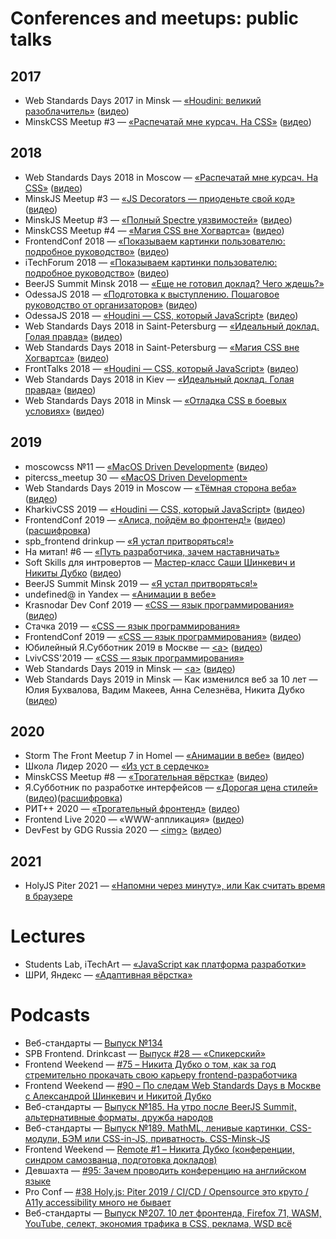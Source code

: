 # Conferences and meetups: public talks

## 2017
* Web Standards Days 2017 in Minsk — [«Houdini: великий разоблачитель»](https://mefody.github.io/talks/houdini-magic/) ([видео](https://www.youtube.com/watch?v=4kr5K-nWG3Y))
* MinskCSS Meetup #3 — [«Распечатай мне курсач. На CSS»](https://mefody.github.io/talks/print-with-css/) ([видео](https://www.youtube.com/watch?v=tygiat10a3A))

## 2018
* Web Standards Days 2018 in Moscow — [«Распечатай мне курсач. На CSS»](https://mefody.github.io/talks/print-with-css/) ([видео](https://www.youtube.com/watch?v=xVPCZFBpjsI))
* MinskJS Meetup #3 — [«JS Decorators — приоденьте свой код»](https://mefody.github.io/talks/js-decorators/) ([видео](https://www.youtube.com/watch?v=VfF7GyNItps))
* MinskJS Meetup #3 — [«Полный Spectre уязвимостей»](https://mefody.github.io/talks/spectre-panel-discussion/) ([видео](https://www.youtube.com/watch?v=hGzy17Nnc38))
* MinskCSS Meetup #4 — [«Магия CSS вне Хогвартса»](https://mefody.github.io/talks/css-magic/) ([видео](https://www.youtube.com/watch?v=Dhd6FSYZoiQ))
* FrontendConf 2018 — [«Показываем картинки пользователю: подробное руководство»](https://mefody.github.io/talks/images-delivery/) ([видео](https://www.youtube.com/watch?v=EwBYOQwPEpY))
* iTechForum 2018 — [«Показываем картинки пользователю: подробное руководство»](https://mefody.github.io/talks/images-delivery/index_itechforum.html) ([видео](https://youtu.be/18MbaJGExzQ))
* BeerJS Summit Minsk 2018 — [«Еще не готовил доклад? Чего ждешь?»](https://mefody.github.io/talks/wait-for-talk/)
* OdessaJS 2018 — [«Подготовка к выступлению. Пошаговое руководство от организаторов»](https://mefody.github.io/talks/talk-preparation/) ([видео](https://www.youtube.com/watch?v=nsaF4VFnCz0))
* OdessaJS 2018 — [«Houdini — CSS, который JavaScript»](https://mefody.github.io/talks/houdini-css/) ([видео](https://youtu.be/MPaD8N9BrFA))
* Web Standards Days 2018 in Saint-Petersburg — [«Идеальный доклад. Голая правда»](https://mefody.github.io/talks/talk-preparation/wsd.html) ([видео](https://youtu.be/mpHeJYYqA90))
* Web Standards Days 2018 in Saint-Petersburg — [«Магия CSS вне Хогвартса»](https://mefody.github.io/talks/css-magic/wsd.html) ([видео](https://youtu.be/7FuUrWVJGNc))
* FrontTalks 2018 — [«Houdini — CSS, который JavaScript»](https://mefody.github.io/talks/houdini-css/ft.html) ([видео](https://www.youtube.com/watch?v=yyVU-r9sRw8))
* Web Standards Days 2018 in Kiev — [«Идеальный доклад. Голая правда»](https://mefody.github.io/talks/talk-preparation/kiev.html) ([видео](https://youtu.be/_VSb2SqW9WE))
* Web Standards Days 2018 in Minsk — [«Отладка CSS в боевых условиях»](https://mefody.github.io/talks/css-debug/) ([видео](https://www.youtube.com/watch?v=bHv9pWEzKiU))

## 2019
* moscowcss №11 — [«MacOS Driven Development»](https://mefody.github.io/talks/mdd/) ([видео](https://youtu.be/w39AWcIMbZ4))
* pitercss_meetup 30 — [«MacOS Driven Development»](https://mefody.github.io/talks/mdd/)
* Web Standards Days 2019 in Moscow — [«Тёмная сторона веба»](https://mefody.github.io/talks/dark-themes/) ([видео](https://youtu.be/inJbZ1WFfQA))
* KharkivCSS 2019 — [«Houdini — CSS, который JavaScript»](https://mefody.github.io/talks/houdini-css/kharkivcss.html) ([видео](https://youtu.be/xFXCfTHTmoA))
* FrontendConf 2019 — [«Алиса, пойдём во фронтенд!»](https://mefody.github.io/talks/alisa/) ([видео](https://youtu.be/yjTH8-O3CMA))([расшифровка](https://habr.com/ru/company/oleg-bunin/blog/468545/))
* spb_frontend drinkup — [«Я устал притворяться!»](https://mefody.github.io/talks/impostor-syndrome/spb.html)
* На митап! #6 — [«Путь разработчика, зачем наставничать»](https://youtu.be/ds-8TstM8Js)
* Soft Skills для интровертов — [Мастер-класс Саши Шинкевич и Никиты Дубко](https://mefody.github.io/talks/introvert-soft-skills/) ([видео](https://youtu.be/UE9aGHgqQc0))
* BeerJS Summit Minsk 2019 — [«Я устал притворяться!»](https://mefody.github.io/talks/impostor-syndrome/)
* undefined@ in Yandex — [«Анимации в вебе»](https://mefody.github.io/talks/web-animations/)
* Krasnodar Dev Conf 2019 — [«CSS — язык программирования»](https://mefody.github.io/talks/css-programming/) ([видео](https://youtu.be/fPkqobI0C10))
* Стачка 2019 — [«CSS — язык программирования»](https://mefody.github.io/talks/css-programming/stachka.html)
* FrontendConf 2019 — [«CSS — язык программирования»](https://mefody.github.io/talks/css-programming/fc.html) ([видео](https://youtu.be/2UIwHWQeJBs))
* Юбилейный Я.Субботник 2019 в Москве — [\<a\>](https://mefody.github.io/talks/a/) ([видео](https://youtu.be/CKbOHn1lJWw?t=13808))
* LvivCSS'2019 — [«CSS — язык программирования»](https://mefody.github.io/talks/css-programming/lviv.html)
* Web Standards Days 2019 in Minsk — [\<a\>](https://mefody.github.io/talks/a/wsd.html) ([видео](https://youtu.be/_UmMLsIeK9k))
* Web Standards Days 2019 in Minsk — Как изменился веб за 10 лет — Юлия Бухвалова, Вадим Макеев, Анна Селезнёва, Никита Дубко ([видео](https://youtu.be/8MxhLXJi410))

## 2020
* Storm The Front Meetup 7 in Homel — [«Анимации в вебе»](https://mefody.github.io/talks/web-animations/) ([видео](https://www.youtube.com/watch?v=IjMmdAk7DZ8))
* Школа Лидер 2020 — [«Из уст в сердечко»](https://mefody.github.io/talks/from-talk-to-heart/)
* MinskCSS Meetup #8 — [«Трогательная вёрстка»](https://mefody.github.io/talks/css-for-touch/) ([видео](https://youtu.be/BRbR0wXhO38?t=8155))
* Я.Субботник по разработке интерфейсов — [«Дорогая цена стилей»](https://mefody.github.io/talks/css-cost/) ([видео](https://youtu.be/kATRlMrtaaY))([расшифровка](https://habr.com/ru/company/yandex/blog/501998/))
* РИТ++ 2020 — [«Трогательный фронтенд»](https://mefody.github.io/talks/frontend-for-touch/) ([видео](https://youtu.be/Yv_a8gFVbeM))
* Frontend Live 2020 — «WWW-аппликация» ([видео](https://youtu.be/__o3EHC9nZQ))
* DevFest by GDG Russia 2020 — [\<img\>](https://mefody.github.io/talks/img/) ([видео](https://www.youtube.com/watch?v=WfzKd16LplI))

## 2021
* HolyJS Piter 2021 — [«Напомни через минуту», или Как считать время в браузере](https://mefody.github.io/talks/wait-for-minute/)

# Lectures

* Students Lab, iTechArt — [«JavaScript как платформа разработки»](https://mefody.github.io/talks/itechart-js/)
* ШРИ, Яндекс — [«Адаптивная вёрстка»](https://mefody.github.io/talks/shri-adaptive/)

# Podcasts

* Веб-стандарты — [Выпуск №134](https://www.youtube.com/watch?v=jtIi6ryOFBE)
* SPB Frontend. Drinkcast — [Выпуск #28 — «Спикерский»](https://spb-frontend.ru/podcast/28)
* Frontend Weekend — [#75 – Никита Дубко о том, как за год стремительно прокачать свою карьеру frontend-разработчика](https://soundcloud.com/frontend-weekend/fw-75)
* Frontend Weekend — [#90 – По следам Web Standards Days в Москве с Александрой Шинкевич и Никитой Дубко](https://soundcloud.com/frontend-weekend/fw-90)
* Веб-стандарты — [Выпуск №185. На утро после BeerJS Summit, альтернативные форматы, дружба народов](https://medium.com/web-standards/episode-185-14e5fcfde7e6)
* Веб-стандарты — [Выпуск №189. MathML, ленивые картинки, CSS-модули, БЭМ или CSS-in-JS, приватность, CSS-Minsk-JS](https://medium.com/web-standards/episode-189-8390bf90f2a7)
* Frontend Weekend — [Remote #1 – Никита Дубко (конференции, синдром самозванца, подготовка докладов)](https://soundcloud.com/frontend-weekend/fwr-1)
* Девшахта — [#95: Зачем проводить конференцию на английском языке](https://medium.com/devschacht/devschacht-95-fb973bfab049)
* Pro Conf — [#38 Holy.js: Piter 2019 / CI/CD / Opensource это круто / A11y accessibility много не бывает](https://youtu.be/CKbOHn1lJWw?t=13808)
* Веб-стандарты — [Выпуск №207. 10 лет фронтенда, Firefox 71, WASM, YouTube, селект, экономия трафика в CSS, реклама, WSD всё](https://medium.com/web-standards/episode-207-c46d43f1bf08)
